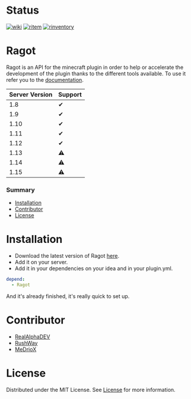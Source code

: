 # Status
[![wiki](https://img.shields.io/static/v1?label=wiki&message=available&color=succes)](https://github.com/RealAlphaDEV/Ragot/wiki)
[![ritem](https://img.shields.io/static/v1?label=ritem&message=available&color=succes)](https://github.com/RealAlphaDEV/Ragot/wiki/RItem)
[![rinventory](https://img.shields.io/static/v1?label=rinventory&message=available&color=succes)](https://github.com/RealAlphaDEV/Ragot/wiki/RInventory)


# Ragot
Ragot is an API for the minecraft plugin in order to help or accelerate the development of the plugin thanks to the different tools available.
To use it refer you to the [documentation](https://github.com/RealAlphaDEV/Ragot/wiki).

Server Version | Support
---------------|--------
1.8            |   ✔
1.9            |   ✔
1.10           |   ✔
1.11           |   ✔
1.12           |   ✔
1.13           |   ⚠
1.14           |   ⚠
1.15           |   ⚠

### Summary
* [Installation](#Installation)
* [Contributor](#Contributor)
* [License](#License)

# Installation
* Download the latest version of Ragot [here](https://github.com/RealAlphaDEV/Ragot/releases).
* Add it on your server.
* Add it in your dependencies on your idea and in your plugin.yml.
```yaml
depend:
  - Ragot
```
And it's already finished, it's really quick to set up.
# Contributor
* [RealAlphaDEV](https://github.com/RealAlphaDEV)
* [RushWay](https://github.com/RushWay)
* [MeDrioX](https://github.com/MeDrioX)

# License

Distributed under the MIT License. See [License](https://github.com/RealAlphaDEV/Ragot/blob/master/LICENSE) for more information.